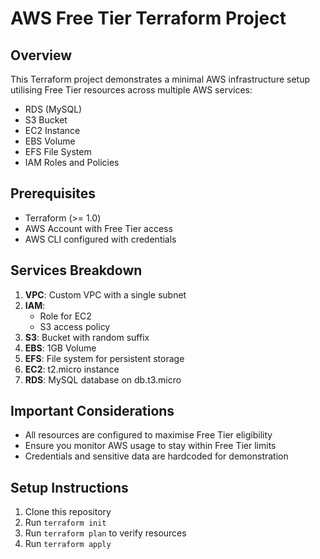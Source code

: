 # AWS Free Tier Terraform Project

## Overview
This Terraform project demonstrates a minimal AWS infrastructure setup utilising Free Tier resources across multiple AWS services:
- RDS (MySQL)
- S3 Bucket
- EC2 Instance
- EBS Volume
- EFS File System
- IAM Roles and Policies

## Prerequisites
- Terraform (>= 1.0)
- AWS Account with Free Tier access
- AWS CLI configured with credentials

## Services Breakdown
1. **VPC**: Custom VPC with a single subnet
2. **IAM**: 
   - Role for EC2 
   - S3 access policy
3. **S3**: Bucket with random suffix
4. **EBS**: 1GB Volume
5. **EFS**: File system for persistent storage
6. **EC2**: t2.micro instance
7. **RDS**: MySQL database on db.t3.micro

## Important Considerations
- All resources are configured to maximise Free Tier eligibility
- Ensure you monitor AWS usage to stay within Free Tier limits
- Credentials and sensitive data are hardcoded for demonstration

## Setup Instructions
1. Clone this repository
2. Run `terraform init`
3. Run `terraform plan` to verify resources
4. Run `terraform apply`
